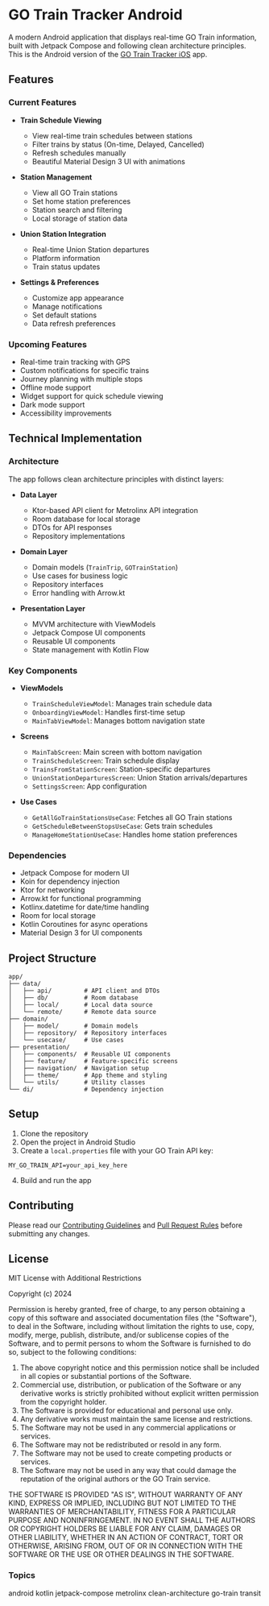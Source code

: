 # GO Train Tracker Android

A modern Android application that displays real-time GO Train information, built with Jetpack Compose and following clean architecture principles. This is the Android version of the [GO Train Tracker iOS](https://github.com/prasannajeet/Go-Train-Tracker-iOS) app.

## Features

### Current Features
* **Train Schedule Viewing**
  * View real-time train schedules between stations
  * Filter trains by status (On-time, Delayed, Cancelled)
  * Refresh schedules manually
  * Beautiful Material Design 3 UI with animations

* **Station Management**
  * View all GO Train stations
  * Set home station preferences
  * Station search and filtering
  * Local storage of station data

* **Union Station Integration**
  * Real-time Union Station departures
  * Platform information
  * Train status updates

* **Settings & Preferences**
  * Customize app appearance
  * Manage notifications
  * Set default stations
  * Data refresh preferences

### Upcoming Features
* Real-time train tracking with GPS
* Custom notifications for specific trains
* Journey planning with multiple stops
* Offline mode support
* Widget support for quick schedule viewing
* Dark mode support
* Accessibility improvements

## Technical Implementation

### Architecture
The app follows clean architecture principles with distinct layers:

* **Data Layer**
  * Ktor-based API client for Metrolinx API integration
  * Room database for local storage
  * DTOs for API responses
  * Repository implementations

* **Domain Layer**
  * Domain models (`TrainTrip`, `GOTrainStation`)
  * Use cases for business logic
  * Repository interfaces
  * Error handling with Arrow.kt

* **Presentation Layer**
  * MVVM architecture with ViewModels
  * Jetpack Compose UI components
  * Reusable UI components
  * State management with Kotlin Flow

### Key Components

* **ViewModels**
  * `TrainScheduleViewModel`: Manages train schedule data
  * `OnboardingViewModel`: Handles first-time setup
  * `MainTabViewModel`: Manages bottom navigation state

* **Screens**
  * `MainTabScreen`: Main screen with bottom navigation
  * `TrainScheduleScreen`: Train schedule display
  * `TrainsFromStationScreen`: Station-specific departures
  * `UnionStationDeparturesScreen`: Union Station arrivals/departures
  * `SettingsScreen`: App configuration

* **Use Cases**
  * `GetAllGoTrainStationsUseCase`: Fetches all GO Train stations
  * `GetScheduleBetweenStopsUseCase`: Gets train schedules
  * `ManageHomeStationUseCase`: Handles home station preferences

### Dependencies
* Jetpack Compose for modern UI
* Koin for dependency injection
* Ktor for networking
* Arrow.kt for functional programming
* Kotlinx.datetime for date/time handling
* Room for local storage
* Kotlin Coroutines for async operations
* Material Design 3 for UI components

## Project Structure

```
app/
├── data/
│   ├── api/         # API client and DTOs
│   ├── db/          # Room database
│   ├── local/       # Local data source
│   └── remote/      # Remote data source
├── domain/
│   ├── model/       # Domain models
│   ├── repository/  # Repository interfaces
│   └── usecase/     # Use cases
├── presentation/
│   ├── components/  # Reusable UI components
│   ├── feature/     # Feature-specific screens
│   ├── navigation/  # Navigation setup
│   ├── theme/       # App theme and styling
│   └── utils/       # Utility classes
└── di/              # Dependency injection
```

## Setup

1. Clone the repository
2. Open the project in Android Studio
3. Create a `local.properties` file with your GO Train API key:
```properties
MY_GO_TRAIN_API=your_api_key_here
```
4. Build and run the app

## Contributing

Please read our [Contributing Guidelines](CONTRIBUTING.md) and [Pull Request Rules](PULL_REQUEST_TEMPLATE.md) before submitting any changes.

## License

MIT License with Additional Restrictions

Copyright (c) 2024

Permission is hereby granted, free of charge, to any person obtaining a copy of this software and associated documentation files (the "Software"), to deal in the Software, including without limitation the rights to use, copy, modify, merge, publish, distribute, and/or sublicense copies of the Software, and to permit persons to whom the Software is furnished to do so, subject to the following conditions:

1. The above copyright notice and this permission notice shall be included in all copies or substantial portions of the Software.
2. Commercial use, distribution, or publication of the Software or any derivative works is strictly prohibited without explicit written permission from the copyright holder.
3. The Software is provided for educational and personal use only.
4. Any derivative works must maintain the same license and restrictions.
5. The Software may not be used in any commercial applications or services.
6. The Software may not be redistributed or resold in any form.
7. The Software may not be used to create competing products or services.
8. The Software may not be used in any way that could damage the reputation of the original authors or the GO Train service.

THE SOFTWARE IS PROVIDED "AS IS", WITHOUT WARRANTY OF ANY KIND, EXPRESS OR IMPLIED, INCLUDING BUT NOT LIMITED TO THE WARRANTIES OF MERCHANTABILITY, FITNESS FOR A PARTICULAR PURPOSE AND NONINFRINGEMENT. IN NO EVENT SHALL THE AUTHORS OR COPYRIGHT HOLDERS BE LIABLE FOR ANY CLAIM, DAMAGES OR OTHER LIABILITY, WHETHER IN AN ACTION OF CONTRACT, TORT OR OTHERWISE, ARISING FROM, OUT OF OR IN CONNECTION WITH THE SOFTWARE OR THE USE OR OTHER DEALINGS IN THE SOFTWARE.

### Topics

android kotlin jetpack-compose metrolinx clean-architecture go-train transit 